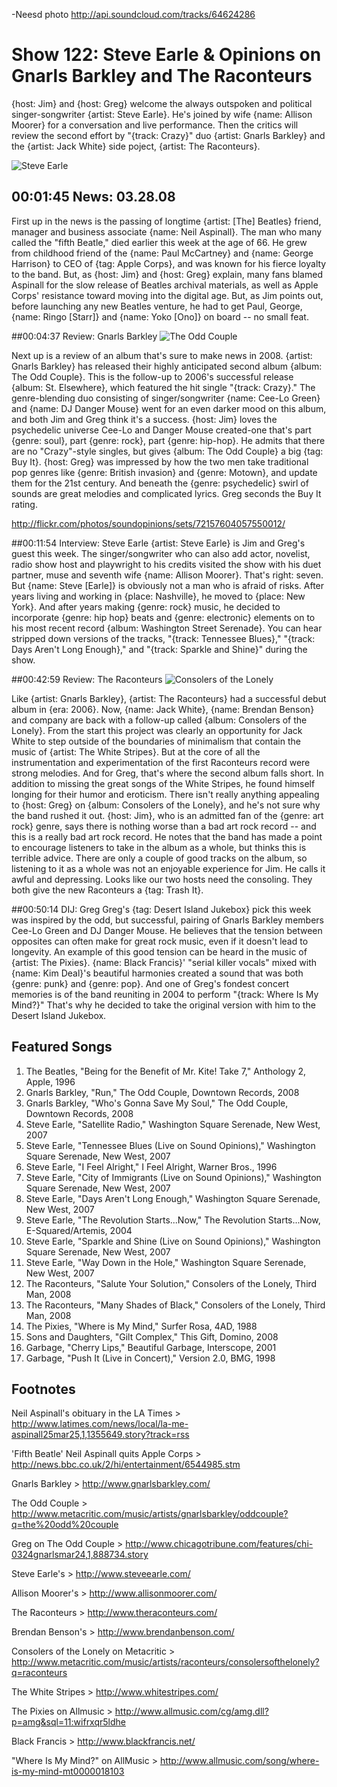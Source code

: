 

-Neesd photo
http://api.soundcloud.com/tracks/64624286

# Show 122: Steve Earle & Opinions on Gnarls Barkley and The Raconteurs
{host: Jim} and {host: Greg} welcome the always outspoken and political singer-songwriter {artist: Steve Earle}. He's joined by wife {name: Allison Moorer} for a conversation and live performance. Then the critics will review the second effort by "{track: Crazy}" duo {artist: Gnarls Barkley} and the {artist: Jack White} side poject, {artist: The Raconteurs}.

![Steve Earle](http://static.soundopinions.org/images/2008/steveearle.jpg)

## 00:01:45 News: 03.28.08
First up in the news is the passing of longtime {artist: [The] Beatles} friend, manager and business associate {name: Neil Aspinall}. The man who many called the "fifth Beatle," died earlier this week at the age of 66. He grew from childhood friend of the {name: Paul McCartney} and {name: George Harrison} to CEO of {tag: Apple Corps}, and was known for his fierce loyalty to the band. But, as {host: Jim} and {host: Greg} explain, many fans blamed Aspinall for the slow release of Beatles archival materials, as well as Apple Corps' resistance toward moving into the digital age. But, as Jim points out, before launching any new Beatles venture, he had to get Paul, George, {name: Ringo [Starr]} and {name: Yoko [Ono]} on board -- no small feat.

##00:04:37 Review: Gnarls Barkley
![The Odd Couple](http://is3.mzstatic.com/image/thumb/Music/v4/fb/04/08/fb040878-e133-3cb6-7edc-3f4846e13dad/source/600x600bb.jpg "129039724/276168665")

Next up is a review of an album that's sure to make news in 2008. {artist: Gnarls Barkley} has released their highly anticipated second album {album: The Odd Couple}. This is the follow-up to 2006's successful release {album: St. Elsewhere}, which featured the hit single "{track: Crazy}." The genre-blending duo consisting of singer/songwriter {name: Cee-Lo Green} and {name: DJ Danger Mouse} went for an even darker mood on this album, and both Jim and Greg think it's a success. {host: Jim} loves the psychedelic universe Cee-Lo and Danger Mouse created-one that's part {genre: soul}, part {genre: rock}, part {genre: hip-hop}. He admits that there are no "Crazy"-style singles, but gives {album: The Odd Couple} a big {tag: Buy It}. {host: Greg} was impressed by how the two men take traditional pop genres like {genre: British invasion} and {genre: Motown}, and update them for the 21st century. And beneath the {genre: psychedelic} swirl of sounds are great melodies and complicated lyrics. Greg seconds the Buy It rating.

http://flickr.com/photos/soundopinions/sets/72157604057550012/

##00:11:54 Interview: Steve Earle
{artist: Steve Earle} is Jim and Greg's guest this week. The singer/songwriter who can also add actor, novelist, radio show host and playwright to his credits visited the show with his duet partner, muse and seventh wife {name: Allison Moorer}. That's right: seven. But {name: Steve [Earle]} is obviously not a man who is afraid of risks. After years living and working in {place: Nashville}, he moved to {place: New York}. And after years making {genre: rock} music, he decided to incorporate {genre: hip hop} beats and {genre: electronic} elements on to his most recent record {album: Washington Street Serenade}. You can hear stripped down versions of the tracks, "{track: Tennessee Blues}," "{track: Days Aren't Long Enough}," and "{track: Sparkle and Shine}" during the show.

##00:42:59 Review: The Raconteurs
![Consolers of the Lonely](http://is5.mzstatic.com/image/thumb/Music/v4/07/25/87/07258771-8ed7-21be-192c-7ddcf9354c06/source/600x600bb.jpg "129477464/276350640")

Like {artist: Gnarls Barkley}, {artist: The Raconteurs} had a successful debut album in {era: 2006}. Now, {name: Jack White}, {name: Brendan Benson} and company are back with a follow-up called {album: Consolers of the Lonely}. From the start this project was clearly an opportunity for Jack White to step outside of the boundaries of minimalism that contain the music of {artist: The White Stripes}. But at the core of all the instrumentation and experimentation of the first Raconteurs record were strong melodies. And for Greg, that's where the second album falls short. In addition to missing the great songs of the White Stripes, he found himself longing for their humor and eroticism. There isn't really anything appealing to {host: Greg} on {album: Consolers of the Lonely}, and he's not sure why the band rushed it out. {host: Jim}, who is an admitted fan of the {genre: art rock} genre, says there is nothing worse than a bad art rock record -- and this is a really bad art rock record. He notes that the band has made a point to encourage listeners to take in the album as a whole, but thinks this is terrible advice. There are only a couple of good tracks on the album, so listening to it as a whole was not an enjoyable experience for Jim. He calls it awful and depressing. Looks like our two hosts need the consoling. They both give the new Raconteurs a {tag: Trash It}.

##00:50:14 DIJ: Greg
Greg's {tag: Desert Island Jukebox} pick this week was inspired by the odd, but successful, pairing of Gnarls Barkley members Cee-Lo Green and DJ Danger Mouse. He believes that the tension between opposites can often make for great rock music, even if it doesn't lead to longevity. An example of this good tension can be heard in the music of {artist: The Pixies}. {name: Black Francis}' "serial killer vocals" mixed with {name: Kim Deal}'s beautiful harmonies created a sound that was both {genre: punk} and {genre: pop}. And one of Greg's fondest concert memories is of the band reuniting in 2004 to perform "{track: Where Is My Mind?}" That's why he decided to take the original version with him to the Desert Island Jukebox. 

## Featured Songs
1. The Beatles, "Being for the Benefit of Mr. Kite! Take 7," Anthology 2, Apple, 1996
2. Gnarls Barkley, "Run," The Odd Couple, Downtown Records, 2008
3. Gnarls Barkley, "Who's Gonna Save My Soul," The Odd Couple, Downtown Records, 2008
4. Steve Earle, "Satellite Radio," Washington Square Serenade, New West, 2007
5. Steve Earle, "Tennessee Blues (Live on Sound Opinions)," Washington Square Serenade, New West, 2007 
6. Steve Earle, "I Feel Alright," I Feel Alright, Warner Bros., 1996
7. Steve Earle, "City of Immigrants (Live on Sound Opinions)," Washington Square Serenade, New West, 2007
8. Steve Earle, "Days Aren't Long Enough," Washington Square Serenade, New West, 2007
9. Steve Earle, "The Revolution Starts...Now," The Revolution Starts...Now, E-Squared/Artemis, 2004
10. Steve Earle, "Sparkle and Shine (Live on Sound Opinions)," Washington Square Serenade, New West, 2007
11. Steve Earle, "Way Down in the Hole," Washington Square Serenade, New West, 2007
12. The Raconteurs, "Salute Your Solution," Consolers of the Lonely, Third Man, 2008
13. The Raconteurs, "Many Shades of Black," Consolers of the Lonely, Third Man, 2008
14. The Pixies, "Where is My Mind," Surfer Rosa, 4AD, 1988
15. Sons and Daughters, "Gilt Complex," This Gift, Domino, 2008
16. Garbage, "Cherry Lips," Beautiful Garbage, Interscope, 2001
17. Garbage, "Push It (Live in Concert)," Version 2.0, BMG, 1998

## Footnotes

Neil Aspinall's obituary in the LA Times > http://www.latimes.com/news/local/la-me-aspinall25mar25,1,1355649.story?track=rss

'Fifth Beatle' Neil Aspinall quits Apple Corps > http://news.bbc.co.uk/2/hi/entertainment/6544985.stm

Gnarls Barkley > http://www.gnarlsbarkley.com/

The Odd Couple > http://www.metacritic.com/music/artists/gnarlsbarkley/oddcouple?q=the%20odd%20couple

Greg on The Odd Couple > http://www.chicagotribune.com/features/chi-0324gnarlsmar24,1,888734.story

Steve Earle's > http://www.steveearle.com/

Allison Moorer's > http://www.allisonmoorer.com/

The Raconteurs > http://www.theraconteurs.com/

Brendan Benson's > http://www.brendanbenson.com/

Consolers of the Lonely on Metacritic > http://www.metacritic.com/music/artists/raconteurs/consolersofthelonely?q=raconteurs

The White Stripes > http://www.whitestripes.com/

The Pixies on Allmusic > http://www.allmusic.com/cg/amg.dll?p=amg&sql=11:wifrxqr5ldhe

Black Francis > http://www.blackfrancis.net/


"Where Is My Mind?" on AllMusic > http://www.allmusic.com/song/where-is-my-mind-mt0000018103